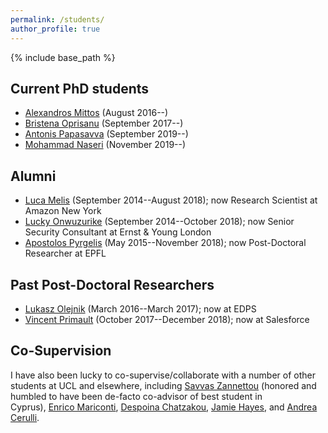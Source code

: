 ```yaml
---
permalink: /students/
author_profile: true
---
```


{% include base_path %}

## Current PhD students
-   [Alexandros Mittos](https://mittos.xyz) (August 2016--)
-   [Bristena Oprisanu](https://www.bristenaop.com/) (September 2017--)
-	[Antonis Papasavva](https://antonispapasavva.github.io/) (September 2019--)
-	[Mohammad Naseri](https://mohammadnaseri.github.io/) (November 2019--)

## Alumni
-   [Luca Melis](https://lucamelis.github.io/) (September 2014--August 2018); now Research Scientist at Amazon New York
-   [Lucky Onwuzurike](https://luckenzo.github.io/) (September 2014--October 2018); now Senior Security Consultant at Ernst & Young London
-   [Apostolos Pyrgelis](https://mex2meou.github.io/webpage/) (May 2015--November 2018); now Post-Doctoral Researcher at EPFL


## Past Post-Doctoral Researchers
-   [Lukasz Olejnik](https://lukaszolejnik.com/) (March 2016--March 2017); now at EDPS
-   [Vincent Primault](http://www.cs.ucl.ac.uk/people/V.Primault.html/) (October 2017--December 2018); now at Salesforce


## Co-Supervision
I have also been lucky to co-supervise/collaborate with a number of other students at UCL and elsewhere, including [Savvas Zannettou](http://zsavvas.github.io) (honored and humbled to have been de-facto co-advisor of best student in Cyprus), [Enrico Mariconti](http://www0.cs.ucl.ac.uk/staff/E.Mariconti/), [Despoina Chatzakou](http://oswinds.csd.auth.gr/people/despoina-chatzakou), [Jamie Hayes](http://www.homepages.ucl.ac.uk/~ucabaye/), and [Andrea Cerulli](https://andreacerulli.github.io/).
